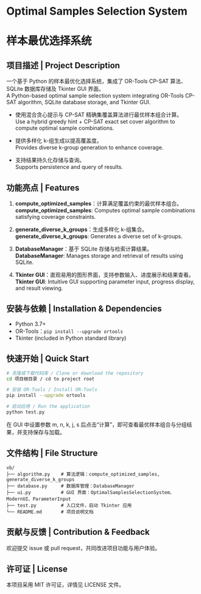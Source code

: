 # Optimal Samples Selection System
# 样本最优选择系统



## 项目描述 | Project Description
一个基于 Python 的样本最优化选择系统，集成了 OR-Tools CP-SAT 算法、SQLite 数据库存储及 Tkinter GUI 界面。  
A Python-based optimal sample selection system integrating OR-Tools CP-SAT algorithm, SQLite database storage, and Tkinter GUI.

- 使用混合贪心提示与 CP-SAT 精确集覆盖算法进行最优样本组合计算。  
  Use a hybrid greedy hint + CP-SAT exact set cover algorithm to compute optimal sample combinations.

- 提供多样化 k-组生成以提高覆盖度。  
  Provides diverse k-group generation to enhance coverage.

- 支持结果持久化存储与查询。  
  Supports persistence and query of results.

## 功能亮点 | Features

1. **compute_optimized_samples**：计算满足覆盖约束的最优样本组合。  
   **compute_optimized_samples**: Computes optimal sample combinations satisfying coverage constraints.

2. **generate_diverse_k_groups**：生成多样化 k-组集合。  
   **generate_diverse_k_groups**: Generates a diverse set of k-groups.

3. **DatabaseManager**：基于 SQLite 存储与检索计算结果。  
   **DatabaseManager**: Manages storage and retrieval of results using SQLite.
   
4. **Tkinter GUI**：直观易用的图形界面，支持参数输入、进度展示和结果查看。  
   **Tkinter GUI**: Intuitive GUI supporting parameter input, progress display, and result viewing.

## 安装与依赖 | Installation & Dependencies

- Python 3.7+  
- OR-Tools：`pip install --upgrade ortools`  
- Tkinter (included in Python standard library)

## 快速开始 | Quick Start

```bash
# 克隆或下载代码库 / Clone or download the repository
cd 项目根目录 / cd to project root

# 安装 OR-Tools / Install OR-Tools
pip install --upgrade ortools

# 启动应用 / Run the application
python test.py
```

在 GUI 中设置参数 m, n, k, j, s 后点击“计算”，即可查看最优样本组合与分组结果，并支持保存与加载。

## 文件结构 | File Structure

```
vb/  
├── algorithm.py    # 算法逻辑：compute_optimized_samples, generate_diverse_k_groups  
├── database.py     # 数据库管理：DatabaseManager  
├── ui.py           # GUI 界面：OptimalSamplesSelectionSystem、ModernUI、ParameterInput  
├── test.py         # 入口文件，启动 Tkinter 应用  
└── README.md       # 项目说明文档  
```

## 贡献与反馈 | Contribution & Feedback

欢迎提交 issue 或 pull request，共同改进项目功能与用户体验。

## 许可证 | License

本项目采用 MIT 许可证，详情见 LICENSE 文件。
